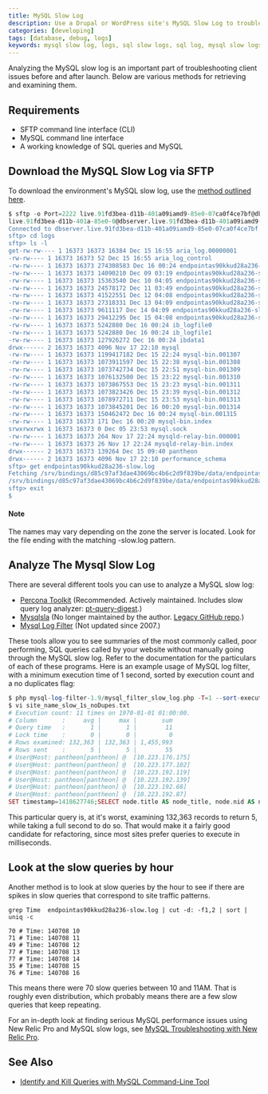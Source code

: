```yaml
---
title: MySQL Slow Log
description: Use a Drupal or WordPress site's MySQL Slow Log to troubleshoot MySQL and identify serious performance issues.
categories: [developing]
tags: [database, debug, logs]
keywords: mysql slow log, logs, sql slow logs, sql log, mysql slow logs, mysql log, mysql performance, mysql troubleshooting, troubleshoot mysql, performance, slow queries, sql performance, mysql error log
---
```

Analyzing the MySQL slow log is an important part of troubleshooting client issues before and after launch. Below are various methods for retrieving and examining them.

## Requirements

- SFTP command line interface (CLI)
- MySQL command line interface
- A working knowledge of SQL queries and MySQL

## Download the MySQL Slow Log via SFTP

To download the environment's MySQL slow log, use the [method outlined here](/docs/logs/#database-log-files).

```sql
$ sftp -o Port=2222 live.91fd3bea-d11b-401a09iamd9-85e0-07ca0f4ce7bf@dbserver.live.91fd3bea-d11b-401a09iamd9-85e0-07ca0f4ce7bf.drush.in  
live.91fd3bea-d11b-401a-85e0-0@dbserver.live.91fd3bea-d11b-401a09iamd9-85e0-07ca0f4ce7bf.drush.in's password:
Connected to dbserver.live.91fd3bea-d11b-401a09iamd9-85e0-07ca0f4ce7bf.drush.in.  
sftp> cd logs  
sftp> ls -l  
get-rw-rw---- 1 16373 16373 16384 Dec 15 16:55 aria_log.00000001  
-rw-rw---- 1 16373 16373 52 Dec 15 16:55 aria_log_control  
-rw-rw---- 1 16373 16373 274308583 Dec 16 00:24 endpointas90kkud28a236-slow.log  
-rw-rw---- 1 16373 16373 14090210 Dec 09 03:19 endpointas90kkud28a236-slow.log-20141209.gz  
-rw-rw---- 1 16373 16373 15363540 Dec 10 04:05 endpointas90kkud28a236-slow.log-20141210.gz  
-rw-rw---- 1 16373 16373 24578172 Dec 11 03:49 endpointas90kkud28a236-slow.log-20141211.gz  
-rw-rw---- 1 16373 16373 41522551 Dec 12 04:08 endpointas90kkud28a236-slow.log-20141212.gz  
-rw-rw---- 1 16373 16373 27318331 Dec 13 04:09 endpointas90kkud28a236-slow.log-20141213.gz  
-rw-rw---- 1 16373 16373 9611117 Dec 14 04:09 endpointas90kkud28a236-slow.log-20141214.gz  
-rw-rw---- 1 16373 16373 29412295 Dec 15 04:08 endpointas90kkud28a236-slow.log-20141215.gz  
-rw-rw---- 1 16373 16373 5242880 Dec 16 00:24 ib_logfile0  
-rw-rw---- 1 16373 16373 5242880 Dec 16 00:24 ib_logfile1  
-rw-rw---- 1 16373 16373 127926272 Dec 16 00:24 ibdata1  
drwx------ 2 16373 16373 4096 Nov 17 22:10 mysql  
-rw-rw---- 1 16373 16373 1199417182 Dec 15 22:24 mysql-bin.001307  
-rw-rw---- 1 16373 16373 1073911597 Dec 15 22:38 mysql-bin.001308  
-rw-rw---- 1 16373 16373 1073742734 Dec 15 22:51 mysql-bin.001309  
-rw-rw---- 1 16373 16373 1076132500 Dec 15 23:22 mysql-bin.001310  
-rw-rw---- 1 16373 16373 1073867553 Dec 15 23:23 mysql-bin.001311  
-rw-rw---- 1 16373 16373 1073823426 Dec 15 23:39 mysql-bin.001312  
-rw-rw---- 1 16373 16373 1078972711 Dec 15 23:53 mysql-bin.001313  
-rw-rw---- 1 16373 16373 1073845201 Dec 16 00:20 mysql-bin.001314  
-rw-rw---- 1 16373 16373 150462472 Dec 16 00:24 mysql-bin.001315  
-rw-rw---- 1 16373 16373 171 Dec 16 00:20 mysql-bin.index  
srwxrwxrwx 1 16373 16373 0 Dec 05 23:53 mysql.sock  
-rw-rw---- 1 16373 16373 264 Nov 17 22:24 mysqld-relay-bin.000001  
-rw-rw---- 1 16373 16373 26 Nov 17 22:24 mysqld-relay-bin.index  
drwx------ 2 16373 16373 139264 Dec 15 09:40 pantheon  
drwx------ 2 16373 16373 4096 Nov 17 22:10 performance_schema  
sftp> get endpointas90kkud28a236-slow.log  
Fetching /srv/bindings/d85c97af3dae43069bc4b6c2d9f839be/data/endpointas90kkud28a236-slow.log to endpointas90kkud28a236-slow.log  
/srv/bindings/d85c97af3dae43069bc4b6c2d9f839be/data/endpointas90kkud28a236-slow.log 100% 262MB 712.5KB/s 06:16
sftp> exit  
$  
```

<div class="alert alert-info" role="alert">
<h4>Note</h4>
The names may vary depending on the zone the server is located. Look for the file ending with the matching -slow.log pattern.</div>

## Analyze The Mysql Slow Log

There are several different tools you can use to analyze a MySQL slow log:

- <a href="https://www.percona.com/doc/percona-toolkit/2.2/index.html">Percona Toolkit</a> (Recommended. Actively maintained. Includes slow query log analyzer: <a href="https://www.percona.com/doc/percona-toolkit/2.1/pt-query-digest.html">pt-query-digest</a>.)   
- <a href="http://www.hackmysql.com/mysqlsla">Mysqlsla</a> (No longer maintained by the author. <a href="https://github.com/daniel-nichter/hackmysql.com/tree/master/mysqlsla">Legacy GitHub repo</a>.)  
- <a href="https://code.google.com/p/mysql-log-filter/">Mysql Log Filter</a> (Not updated since 2007.)

These tools allow you to see summaries of the most commonly called, poor performing, SQL queries called by your website without manually going through the MySQL slow log. Refer to the documentation for the particulars of each of these programs. Here is an example usage of MySQL log filter, with a minimum execution time of 1 second, sorted by execution count and a no duplicates flag:

```php
$ php mysql-log-filter-1.9/mysql_filter_slow_log.php -T=1 --sort-execution-count --no-duplicates endpointas90kkud28a236-slow.log > site_name_slow_1s_noDupes.txt  
$ vi site_name_slow_1s_noDupes.txt
# Execution count: 11 times on 1970-01-01 01:00:00.  
# Column       :     avg |     max |       sum  
# Query time   :       1 |       1 |        11  
# Lock time    :       0 |       0 |         0  
# Rows examined: 132,363 | 132,363 | 1,455,993  
# Rows sent    :       5 |       5 |        55
# User@Host: pantheon[pantheon] @  [10.223.176.175]  
# User@Host: pantheon[pantheon] @  [10.223.177.102]  
# User@Host: pantheon[pantheon] @  [10.223.192.119]  
# User@Host: pantheon[pantheon] @  [10.223.192.139]  
# User@Host: pantheon[pantheon] @  [10.223.192.68]  
# User@Host: pantheon[pantheon] @  [10.223.192.87]  
SET timestamp=1418627746;SELECT node.title AS node_title, node.nid AS nid, node_counter.totalcount AS node_counter_totalcount, ga_stats_count_pageviews_today.count AS ga_stats_count_pageviews_today_countFROM node nodeLEFT JOIN node_counter node_counter ON node.nid = node_counter.nidLEFT OUTER JOIN ga_stats_count ga_stats_count_pageviews_today ON node.nid = ga_stats_count_pageviews_today.nid AND (ga_stats_count_pageviews_today.metric='pageviews' AND ga_stats_count_pageviews_today.timeframe='today') WHERE (( (node.status = '1') AND (node.type IN  ('story')) )) ORDER BY ga_stats_count_pageviews_today_count DESC LIMIT 5 OFFSET 0;  
```
This particular query is, at it's worst, examining 132,363 records to return 5, while taking a full second to do so. That would make it a fairly good candidate for refactoring, since most sites prefer queries to execute in milliseconds.

## Look at the slow queries by hour

Another method is to look at slow queries by the hour to see if there are spikes in slow queries that correspond to site traffic patterns.

    grep Time  endpointas90kkud28a236-slow.log | cut -d: -f1,2 | sort | uniq -c  

    70 # Time: 140708 10  
    71 # Time: 140708 11  
    49 # Time: 140708 12  
    77 # Time: 140708 13  
    77 # Time: 140708 14  
    35 # Time: 140708 15  
    76 # Time: 140708 16  

This means there were 70 slow queries between 10 and 11AM. That is roughly even distribution, which probably means there are a few slow queries that keep repeating.

For an in-depth look at finding serious MySQL performance issues using New Relic Pro and MySQL slow logs, see [MySQL Troubleshooting with New Relic Pro](/docs/debug-mysql-new-relic/).

## See Also
- [Identify and Kill Queries with MySQL Command-Line Tool](/docs/kill-mysql-queries)
